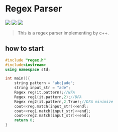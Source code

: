 # Regex Parser

![](https://img.shields.io/badge/language-c%2B%2B-blue)
![](https://img.shields.io/badge/category-regex%20parser-green)
![](https://img.shields.io/badge/system-windows-yellow)

> This is a regex parser implementing by c++.

## how to start
```c++
#include "regex.h"
#include<iostream>
using namespace std;

int main(){
    string pattern = "abc|ade";
    string input_str = "ade";
    Regex reg(it.pattern);//NFA
    Regex reg1(it.pattern,2);//DFA
    Regex reg2(it.pattern,2,True);//DFA minimize
    cout<<reg.match(input_str)<<endl;
    cout<<reg1.match(input_str)<<endl;
    cout<<reg2.match(input_str)<<endl;
    return 0;
}
```
